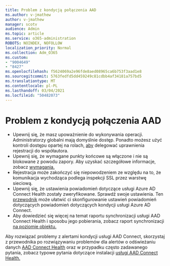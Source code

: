 ```yaml
---
title: Problem z kondycją połączenia AAD
ms.author: v-jmathew
author: v-jmathew
manager: scotv
audience: Admin
ms.topic: article
ms.service: o365-administration
ROBOTS: NOINDEX, NOFOLLOW
localization_priority: Normal
ms.collection: Adm_O365
ms.custom:
- "9004649"
- "8427"
ms.openlocfilehash: f5624069a2e96fde8aed08965ca6b753f3aad1e8
ms.sourcegitcommit: 5763fedfd5dd459249c81cdbb4af34181a757bd5
ms.translationtype: MT
ms.contentlocale: pl-PL
ms.lasthandoff: 03/04/2021
ms.locfileid: "50482073"
---
```

# <a name="problem-with-aad-connect-health"></a>Problem z kondycją połączenia AAD

- Upewnij się, że masz upoważnienie do wykonywania operacji. Administratorzy globalni mają domyślnie dostęp. Ponadto możesz użyć kontroli dostępu opartej na rolach, [aby](https://docs.microsoft.com/azure/active-directory/connect-health/active-directory-aadconnect-health-operations) delegować uprawnienia rejestracji do współautora.
- Upewnij się, że wymagane punkty końcowe są włączone i nie są blokowane z powodu zapory. Aby uzyskać szczegółowe informacje, zobacz [wymagania.](https://docs.microsoft.com/azure/active-directory/hybrid/how-to-connect-health-agent-install)
- Rejestracja może zakończyć się niepowodzeniem ze względu na to, że komunikacja wychodząca podlega inspekcji SSL przez warstwę sieciową.
- Upewnij się, że ustawienia powiadomień dotyczące usługi Azure AD Connect Health zostały zweryfikowane. Sprawdź swoje ustawienia. Ten [przewodnik](https://docs.microsoft.com/azure/active-directory/hybrid/how-to-connect-health-operations) może ułatwić ci skonfigurowanie ustawień powiadomień dotyczących powiadomień dotyczących kondycji usługi Azure AD Connect.
- Aby dowiedzieć się więcej na temat raportu synchronizacji usługi AAD Connect Health i sposobu jego pobierania, zobacz raport synchronizacji [na poziomie obiektu.](https://docs.microsoft.com/azure/active-directory/hybrid/how-to-connect-health-sync)

Aby rozwiązać problemy z alertami kondycji usługi AAD Connect, skorzystaj z przewodnika po rozwiązywaniu problemów dla alertów o odświeżaniu danych [AAD Connect Health](https://docs.microsoft.com/azure/active-directory/hybrid/how-to-connect-health-data-freshness) oraz w przypadku często zadawanego pytania, zobacz typowe pytania dotyczące instalacji [usługi AAD Connect Health.](https://docs.microsoft.com/azure/active-directory/hybrid/reference-connect-health-faq)
